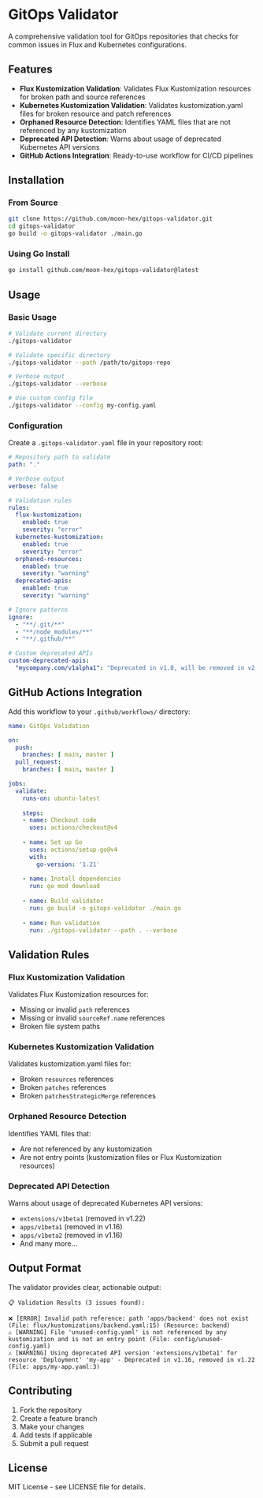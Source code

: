 # GitOps Validator

A comprehensive validation tool for GitOps repositories that checks for common issues in Flux and Kubernetes configurations.

## Features

- **Flux Kustomization Validation**: Validates Flux Kustomization resources for broken path and source references
- **Kubernetes Kustomization Validation**: Validates kustomization.yaml files for broken resource and patch references
- **Orphaned Resource Detection**: Identifies YAML files that are not referenced by any kustomization
- **Deprecated API Detection**: Warns about usage of deprecated Kubernetes API versions
- **GitHub Actions Integration**: Ready-to-use workflow for CI/CD pipelines

## Installation

### From Source

```bash
git clone https://github.com/moon-hex/gitops-validator.git
cd gitops-validator
go build -o gitops-validator ./main.go
```

### Using Go Install

```bash
go install github.com/moon-hex/gitops-validator@latest
```

## Usage

### Basic Usage

```bash
# Validate current directory
./gitops-validator

# Validate specific directory
./gitops-validator --path /path/to/gitops-repo

# Verbose output
./gitops-validator --verbose

# Use custom config file
./gitops-validator --config my-config.yaml
```

### Configuration

Create a `.gitops-validator.yaml` file in your repository root:

```yaml
# Repository path to validate
path: "."

# Verbose output
verbose: false

# Validation rules
rules:
  flux-kustomization:
    enabled: true
    severity: "error"
  kubernetes-kustomization:
    enabled: true
    severity: "error"
  orphaned-resources:
    enabled: true
    severity: "warning"
  deprecated-apis:
    enabled: true
    severity: "warning"

# Ignore patterns
ignore:
  - "**/.git/**"
  - "**/node_modules/**"
  - "**/.github/**"

# Custom deprecated APIs
custom-deprecated-apis:
  "mycompany.com/v1alpha1": "Deprecated in v1.0, will be removed in v2.0"
```

## GitHub Actions Integration

Add this workflow to your `.github/workflows/` directory:

```yaml
name: GitOps Validation

on:
  push:
    branches: [ main, master ]
  pull_request:
    branches: [ main, master ]

jobs:
  validate:
    runs-on: ubuntu-latest
    
    steps:
    - name: Checkout code
      uses: actions/checkout@v4
      
    - name: Set up Go
      uses: actions/setup-go@v4
      with:
        go-version: '1.21'
        
    - name: Install dependencies
      run: go mod download
      
    - name: Build validator
      run: go build -o gitops-validator ./main.go
      
    - name: Run validation
      run: ./gitops-validator --path . --verbose
```

## Validation Rules

### Flux Kustomization Validation

Validates Flux Kustomization resources for:
- Missing or invalid `path` references
- Missing or invalid `sourceRef.name` references
- Broken file system paths

### Kubernetes Kustomization Validation

Validates kustomization.yaml files for:
- Broken `resources` references
- Broken `patches` references
- Broken `patchesStrategicMerge` references

### Orphaned Resource Detection

Identifies YAML files that:
- Are not referenced by any kustomization
- Are not entry points (kustomization files or Flux Kustomization resources)

### Deprecated API Detection

Warns about usage of deprecated Kubernetes API versions:
- `extensions/v1beta1` (removed in v1.22)
- `apps/v1beta1` (removed in v1.16)
- `apps/v1beta2` (removed in v1.16)
- And many more...

## Output Format

The validator provides clear, actionable output:

```
📋 Validation Results (3 issues found):

❌ [ERROR] Invalid path reference: path 'apps/backend' does not exist (File: flux/kustomizations/backend.yaml:15) (Resource: backend)
⚠️ [WARNING] File 'unused-config.yaml' is not referenced by any kustomization and is not an entry point (File: config/unused-config.yaml)
⚠️ [WARNING] Using deprecated API version 'extensions/v1beta1' for resource 'Deployment' 'my-app' - Deprecated in v1.16, removed in v1.22 (File: apps/my-app.yaml:3)
```

## Contributing

1. Fork the repository
2. Create a feature branch
3. Make your changes
4. Add tests if applicable
5. Submit a pull request

## License

MIT License - see LICENSE file for details.